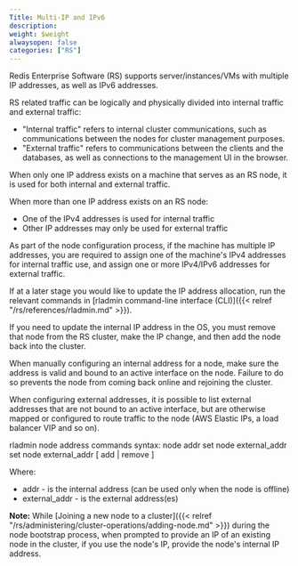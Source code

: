 ```yaml
---
Title: Multi-IP and IPv6
description:
weight: $weight
alwaysopen: false
categories: ["RS"]
---
```

Redis Enterprise Software (RS) supports server/instances/VMs with
multiple IP addresses, as well as IPv6 addresses.

RS related traffic can be logically and physically divided into internal
traffic and external traffic:

- "Internal traffic" refers to internal cluster communications, such
    as communications between the nodes for cluster management purposes.
- "External traffic" refers to communications between the clients and
    the databases, as well as connections to the management UI in the
    browser.

When only one IP address exists on a machine that serves as an RS node,
it is used for both internal and external traffic.

When more than one IP address exists on an RS node:

- One of the IPv4 addresses is used for internal traffic
- Other IP addresses may only be used for external traffic

As part of the node configuration process, if the machine has multiple
IP addresses, you are required to assign one of the machine's IPv4
addresses for internal traffic use, and assign one or more IPv4/IPv6
addresses for external traffic.

If at a later stage you would like to update the IP address allocation,
run the relevant commands in [rladmin command-line interface
(CLI)]({{< relref "/rs/references/rladmin.md" >}}).

If you need to update the internal IP address in the OS, you must remove
that node from the RS cluster, make the IP change, and then add the node
back into the cluster.

When manually configuring an internal address for a node, make sure the
address is valid and bound to an active interface on the node. Failure
to do so prevents the node from coming back online and rejoining the
cluster.

When configuring external addresses, it is possible to list external
addresses that are not bound to an active interface, but are otherwise
mapped or configured to route traffic to the node (AWS Elastic IPs, a
load balancer VIP and so on).

rladmin node address commands syntax:
node addr set
node external_addr set
node external_addr \[ add \| remove \]

Where:

- addr - is the internal address (can be used only when the node is
    offline)
- external_addr - is the external address(es)

**Note:** While [Joining a new node to a
cluster]({{< relref "/rs/administering/cluster-operations/adding-node.md" >}})
during the node bootstrap process, when prompted to provide an IP of an
existing node in the cluster, if you use the node's IP, provide the
node's internal IP address.

